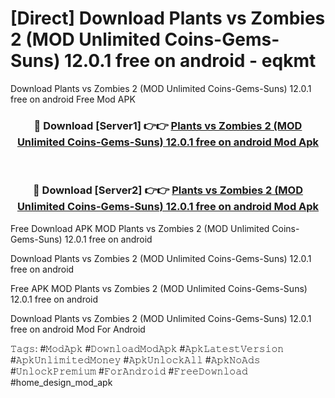# [Direct] Download Plants vs Zombies 2 (MOD Unlimited Coins-Gems-Suns) 12.0.1 free on android - eqkmt
Download Plants vs Zombies 2 (MOD Unlimited Coins-Gems-Suns) 12.0.1 free on android Free Mod APK

<div align="center">
<h3>🔴 Download [Server1] 👉👉 <a href="https://apk-comot.site?title=Plants_vs_Zombies_2_(MOD_Unlimited_Coins-Gems-Suns)_12.0.1_free_on_android">Plants vs Zombies 2 (MOD Unlimited Coins-Gems-Suns) 12.0.1 free on android Mod Apk</a></h3><br>

<h3>🔴 Download [Server2] 👉👉 <a href="https://apk-comot.site?title=Plants_vs_Zombies_2_(MOD_Unlimited_Coins-Gems-Suns)_12.0.1_free_on_android">Plants vs Zombies 2 (MOD Unlimited Coins-Gems-Suns) 12.0.1 free on android Mod Apk</a></h3>
</div>


Free Download APK MOD Plants vs Zombies 2 (MOD Unlimited Coins-Gems-Suns) 12.0.1 free on android

Download Plants vs Zombies 2 (MOD Unlimited Coins-Gems-Suns) 12.0.1 free on android 

Free APK MOD Plants vs Zombies 2 (MOD Unlimited Coins-Gems-Suns) 12.0.1 free on android 

Download Plants vs Zombies 2 (MOD Unlimited Coins-Gems-Suns) 12.0.1 free on android Mod For Android

𝚃𝚊𝚐𝚜: #𝙼𝚘𝚍𝙰𝚙𝚔 #𝙳𝚘𝚠𝚗𝚕𝚘𝚊𝚍𝙼𝚘𝚍𝙰𝚙𝚔 #𝙰𝚙𝚔𝙻𝚊𝚝𝚎𝚜𝚝𝚅𝚎𝚛𝚜𝚒𝚘𝚗 #𝙰𝚙𝚔𝚄𝚗𝚕𝚒𝚖𝚒𝚝𝚎𝚍𝙼𝚘𝚗𝚎𝚢 #𝙰𝚙𝚔𝚄𝚗𝚕𝚘𝚌𝚔𝙰𝚕𝚕 #𝙰𝚙𝚔𝙽𝚘𝙰𝚍𝚜 #𝚄𝚗𝚕𝚘𝚌𝚔𝙿𝚛𝚎𝚖𝚒𝚞𝚖 #𝙵𝚘𝚛𝙰𝚗𝚍𝚛𝚘𝚒𝚍 #𝙵𝚛𝚎𝚎𝙳𝚘𝚠𝚗𝚕𝚘𝚊𝚍 #home_design_mod_apk